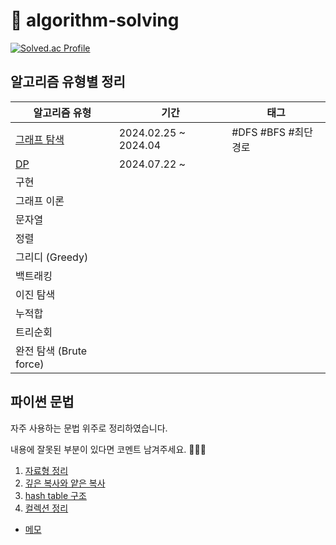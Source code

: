 # 🐯 algorithm-solving

[![Solved.ac Profile](http://mazassumnida.wtf/api/v2/generate_badge?boj=leedrkr323&hide_border=true)](https://solved.ac/leedrkr323/)

## 알고리즘 유형별 정리

| 알고리즘 유형                                                        | 기간                   | 태그              |
|----------------------------------------------------------------|----------------------|-----------------|
| [그래프 탐색](BOJ/graph_traversal/README.md)           | 2024.02.25 ~ 2024.04 | #DFS #BFS #최단경로 |
| [DP](BOJ/dynamic_programming/README.md) | 2024.07.22 ~         |                 |
| 구현                                                             |                      |                 |
| 그래프 이론                                                         |                      |                 |
| 문자열                                                            |                      |                 |
| 정렬                                                             |                      |                 |
| 그리디 (Greedy)                                                   |                      |                 |
| 백트래킹                                                           |                      |                 |
| 이진 탐색                                                          |                      |                 |
| 누적합                                                            |                      |                 |
| 트리순회                                                           |                      |                 |
| 완전 탐색 (Brute force)                                            |                      |                 |

## 파이썬 문법

자주 사용하는 문법 위주로 정리하였습니다.

내용에 잘못된 부분이 있다면 코멘트 남겨주세요. 🙇🏻‍♀️

1. [자료형 정리](/python/data_type.md)
2. [깊은 복사와 얕은 복사](/python/copy.md)
3. [hash table 구조](/python/hashtable.md)
4. [컬렉션 정리](/python/collection.md)

+ [메모](python/convention.md)
